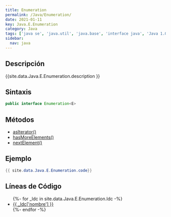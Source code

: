 ```yaml
---
title: Enumeration
permalink: /Java/Enumeration/
date: 2021-01-11
key: Java.E.Enumeration
category: Java
tags: ['java se', 'java.util', 'java.base', 'interface java', 'Java 1.0']
sidebar: 
  nav: java
---
```


## Descripción
{{site.data.Java.E.Enumeration.description }}

## Sintaxis
~~~java
public interface Enumeration<E>
~~~

## Métodos
* [asIterator()](/Java/Enumeration/asIterator/)
* [hasMoreElements()](/Java/Enumeration/hasMoreElements/)
* [nextElement()](/Java/Enumeration/nextElement/)

## Ejemplo
~~~java
{{ site.data.Java.E.Enumeration.code}}
~~~

## Líneas de Código
<ul>
{%- for _ldc in site.data.Java.E.Enumeration.ldc -%}
   <li>
       <a href="{{_ldc['url'] }}">{{ _ldc['nombre'] }}</a>
   </li>
{%- endfor -%}
</ul>
